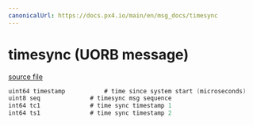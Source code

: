 ```yaml
---
canonicalUrl: https://docs.px4.io/main/en/msg_docs/timesync
---
```


# timesync (UORB message)



[source file](https://github.com/PX4/PX4-Autopilot/blob/release/1.13/msg/timesync.msg)

```c
uint64 timestamp	       # time since system start (microseconds)
uint8 seq		       # timesync msg sequence
int64 tc1		       # time sync timestamp 1
int64 ts1		       # time sync timestamp 2

```
